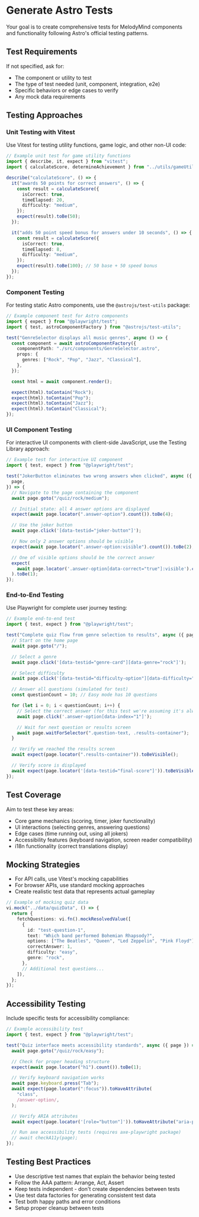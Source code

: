 # Generate Astro Tests

Your goal is to create comprehensive tests for MelodyMind components and functionality following Astro's official testing patterns.

## Test Requirements

If not specified, ask for:

- The component or utility to test
- The type of test needed (unit, component, integration, e2e)
- Specific behaviors or edge cases to verify
- Any mock data requirements

## Testing Approaches

### Unit Testing with Vitest

Use Vitest for testing utility functions, game logic, and other non-UI code:

```typescript
// Example unit test for game utility functions
import { describe, it, expect } from "vitest";
import { calculateScore, determineAchievement } from "../utils/gameUtils";

describe("calculateScore", () => {
  it("awards 50 points for correct answers", () => {
    const result = calculateScore({
      isCorrect: true,
      timeElapsed: 20,
      difficulty: "medium",
    });
    expect(result).toBe(50);
  });

  it("adds 50 point speed bonus for answers under 10 seconds", () => {
    const result = calculateScore({
      isCorrect: true,
      timeElapsed: 8,
      difficulty: "medium",
    });
    expect(result).toBe(100); // 50 base + 50 speed bonus
  });
});
```

### Component Testing

For testing static Astro components, use the `@astrojs/test-utils` package:

```typescript
// Example component test for Astro components
import { expect } from "@playwright/test";
import { test, astroComponentFactory } from "@astrojs/test-utils";

test("GenreSelector displays all music genres", async () => {
  const component = await astroComponentFactory({
    componentPath: "./src/components/GenreSelector.astro",
    props: {
      genres: ["Rock", "Pop", "Jazz", "Classical"],
    },
  });

  const html = await component.render();

  expect(html).toContain("Rock");
  expect(html).toContain("Pop");
  expect(html).toContain("Jazz");
  expect(html).toContain("Classical");
});
```

### UI Component Testing

For interactive UI components with client-side JavaScript, use the Testing Library approach:

```typescript
// Example test for interactive UI component
import { test, expect } from "@playwright/test";

test("JokerButton eliminates two wrong answers when clicked", async ({
  page,
}) => {
  // Navigate to the page containing the component
  await page.goto("/quiz/rock/medium");

  // Initial state: all 4 answer options are displayed
  expect(await page.locator(".answer-option").count()).toBe(4);

  // Use the joker button
  await page.click('[data-testid="joker-button"]');

  // Now only 2 answer options should be visible
  expect(await page.locator(".answer-option:visible").count()).toBe(2);

  // One of visible options should be the correct answer
  expect(
    await page.locator('.answer-option[data-correct="true"]:visible').count(),
  ).toBe(1);
});
```

### End-to-End Testing

Use Playwright for complete user journey testing:

```typescript
// Example end-to-end test
import { test, expect } from "@playwright/test";

test("Complete quiz flow from genre selection to results", async ({ page }) => {
  // Start on the home page
  await page.goto("/");

  // Select a genre
  await page.click('[data-testid="genre-card"][data-genre="rock"]');

  // Select difficulty
  await page.click('[data-testid="difficulty-option"][data-difficulty="easy"]');

  // Answer all questions (simulated for test)
  const questionCount = 10; // Easy mode has 10 questions

  for (let i = 0; i < questionCount; i++) {
    // Select the correct answer (for this test we're assuming it's always option 1)
    await page.click('.answer-option[data-index="1"]');

    // Wait for next question or results screen
    await page.waitForSelector(".question-text, .results-container");
  }

  // Verify we reached the results screen
  await expect(page.locator(".results-container")).toBeVisible();

  // Verify score is displayed
  await expect(page.locator('[data-testid="final-score"]')).toBeVisible();
});
```

## Test Coverage

Aim to test these key areas:

- Core game mechanics (scoring, timer, joker functionality)
- UI interactions (selecting genres, answering questions)
- Edge cases (time running out, using all jokers)
- Accessibility features (keyboard navigation, screen reader compatibility)
- i18n functionality (correct translations display)

## Mocking Strategies

- For API calls, use Vitest's mocking capabilities
- For browser APIs, use standard mocking approaches
- Create realistic test data that represents actual gameplay

```typescript
// Example of mocking quiz data
vi.mock("../data/quizData", () => {
  return {
    fetchQuestions: vi.fn().mockResolvedValue([
      {
        id: "test-question-1",
        text: "Which band performed Bohemian Rhapsody?",
        options: ["The Beatles", "Queen", "Led Zeppelin", "Pink Floyd"],
        correctAnswer: 1,
        difficulty: "easy",
        genre: "rock",
      },
      // Additional test questions...
    ]),
  };
});
```

## Accessibility Testing

Include specific tests for accessibility compliance:

```typescript
// Example accessibility test
import { test, expect } from "@playwright/test";

test("Quiz interface meets accessibility standards", async ({ page }) => {
  await page.goto("/quiz/rock/easy");

  // Check for proper heading structure
  expect(await page.locator("h1").count()).toBe(1);

  // Verify keyboard navigation works
  await page.keyboard.press("Tab");
  await expect(page.locator(":focus")).toHaveAttribute(
    "class",
    /answer-option/,
  );

  // Verify ARIA attributes
  await expect(page.locator('[role="button"]')).toHaveAttribute("aria-pressed");

  // Run axe accessibility tests (requires axe-playwright package)
  // await checkA11y(page);
});
```

## Testing Best Practices

- Use descriptive test names that explain the behavior being tested
- Follow the AAA pattern: Arrange, Act, Assert
- Keep tests independent - don't create dependencies between tests
- Use test data factories for generating consistent test data
- Test both happy paths and error conditions
- Setup proper cleanup between tests

